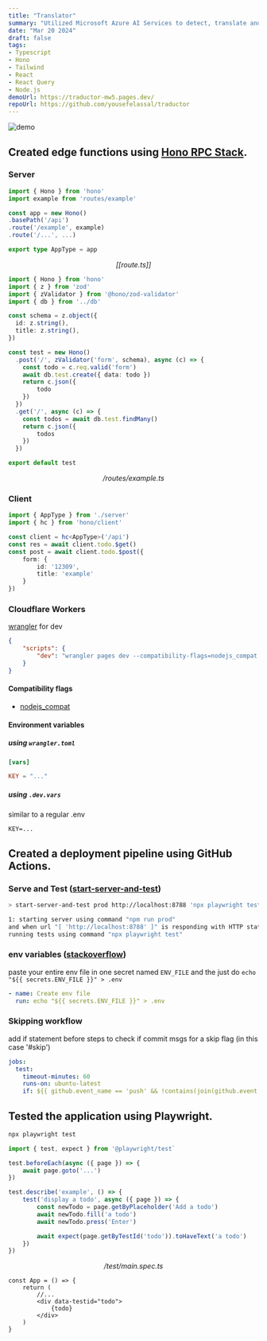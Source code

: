 ```yaml
---
title: "Translator"
summary: "Utilized Microsoft Azure AI Services to detect, translate and pronounce text in multiple languages."
date: "Mar 20 2024"
draft: false
tags:
- Typescript
- Hono
- Tailwind
- React
- React Query
- Node.js
demoUrl: https://traductor-mw5.pages.dev/
repoUrl: https://github.com/yousefelassal/traductor
---
```


<img src="https://utfs.io/f/69beea84-c5f0-4eb5-824d-2f798d101299-or4hu5.png" alt="demo">

## Created edge functions using [Hono RPC Stack](https://hono.dev/guides/rpc).

### Server

```ts
import { Hono } from 'hono'
import example from 'routes/example'

const app = new Hono()
.basePath('/api')
.route('/example', example)
.route('/...', ...)

export type AppType = app
```

<div align="center">

<i>[[route.ts]]</i>

</div>

```ts
import { Hono } from 'hono'
import { z } from 'zod'
import { zValidator } from '@hono/zod-validator'
import { db } from '../db'

const schema = z.object({
  id: z.string(),
  title: z.string(),
})

const test = new Hono()
  .post('/', zValidator('form', schema), async (c) => {
    const todo = c.req.valid('form')
    await db.test.create({ data: todo })
    return c.json({
        todo
    })
  })
  .get('/', async (c) => {
    const todos = await db.test.findMany()
    return c.json({
        todos
    })
  })

export default test
```

<div align="center">

<i>/routes/example.ts</i>

</div>

### Client

```ts
import { AppType } from './server'
import { hc } from 'hono/client'

const client = hc<AppType>('/api')
const res = await client.todo.$get()
const post = await client.todo.$post({
    form: {
        id: '12309',
        title: 'example'
    }
})
```

### Cloudflare Workers

[wrangler](https://developers.cloudflare.com/workers/wrangler/) for dev

```json
{
    "scripts": {
        "dev": "wrangler pages dev --compatibility-flags=nodejs_compat --compatibility-date=2024-03-15 -- vite",
    }
}
```

#### Compatibility flags
- [nodejs_compat](https://developers.cloudflare.com/workers/configuration/compatibility-dates/#nodejs-compatibility-flag)

#### Environment variables

##### using `wrangler.toml`

```toml
[vars]

KEY = "..."
```

##### using `.dev.vars`

similar to a regular .env
```
KEY=...
```

## Created a deployment pipeline using GitHub Actions.

### Serve and Test ([start-server-and-test](https://github.com/bahmutov/start-server-and-test))

```bash
> start-server-and-test prod http://localhost:8788 'npx playwright test'

1: starting server using command "npm run prod"
and when url "[ 'http://localhost:8788' ]" is responding with HTTP status code 200
running tests using command "npx playwright test"
```

### env variables ([stackoverflow](https://stackoverflow.com/a/63350136))

paste your entire env file in one secret named `ENV_FILE` and the just do `echo "${{ secrets.ENV_FILE }}" > .env`

```yaml
- name: Create env file
  run: echo "${{ secrets.ENV_FILE }}" > .env
```

### Skipping workflow
add if statement before steps to check if commit msgs for a skip flag (in this case '#skip')

```yaml
jobs:
  test:
    timeout-minutes: 60
    runs-on: ubuntu-latest
    if: ${{ github.event_name == 'push' && !contains(join(github.event.commits.*.message, ''), '#skip') }}
```

## Tested the application using Playwright.

```bash
npx playwright test
```


```ts
import { test, expect } from '@playwright/test`

test.beforeEach(async ({ page }) => {
    await page.goto('...')
})

test.describe('example', () => {
    test('display a todo', async ({ page }) => {
        const newTodo = page.getByPlaceholder('Add a todo')
        await newTodo.fill('a todo')
        await newTodo.press('Enter')

        await expect(page.getByTestId('todo')).toHaveText('a todo')
    })
})
```

<div align="center">

<i>/test/main.spec.ts</i>

</div>


```tsx
const App = () => {
    return (
        //...
        <div data-testid="todo">
            {todo}
        </div>
    )
}
```

